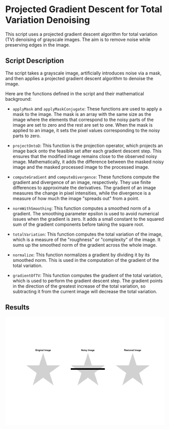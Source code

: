 # Projected Gradient Descent for Total Variation Denoising
This script uses a projected gradient descent algorithm for total variation (TV) denoising of grayscale images. The aim is to remove noise while preserving edges in the image.
## Script Description
The script takes a grayscale image, artificially introduces noise via a mask, and then applies a projected gradient descent algorithm to denoise the image.

Here are the functions defined in the script and their mathematical background:
- `applyMask` and `applyMaskConjugate`: These functions are used to apply a mask to the image.
 The mask is an array with the same size as the image where the elements that correspond to the noisy parts of the image are set to zero and the rest are set to one.
 When the mask is applied to an image, it sets the pixel values corresponding to the noisy parts to zero.
- `projectOntoD`: This function is the projection operator, which projects an image back onto the feasible set after each gradient descent step. This ensures that the modified image remains close to the observed noisy image. Mathematically, it adds the difference between the masked noisy image and the masked processed image to the processed image.

- `computeGradient` and `computeDivergence`: These functions compute the gradient and divergence of an image, respectively.
 They use finite differences to approximate the derivatives.
 The gradient of an image measures the change in pixel intensities, while the divergence is a measure of how much the image "spreads out" from a point.

- `normWithSmoothing`:
 This function computes a smoothed norm of a gradient.
 The smoothing parameter epsilon is used to avoid numerical issues when the gradient is zero. It adds a small constant to the squared sum of the gradient components before taking the square root.

- `totalVariation`: This function computes the total variation of the image, which is a measure of the "roughness" or "complexity" of the image. It sums up the smoothed norm of the gradient across the whole image.

- `normalize`: This function normalizes a gradient by dividing it by its smoothed norm. This is used in the computation of the gradient of the total variation.

- `gradientOfTV`: This function computes the gradient of the total variation, which is used to perform the gradient descent step. The gradient points in the direction of the greatest increase of the total variation, so subtracting it from the current image will decrease the total variation.

## Results

<p align="center">
  <img src="https://github.com/Idawid/Matlab/blob/main/ConvexOptimization/ProjectedGradientDescent/result.jpg" alt="Result Image">
</p>
